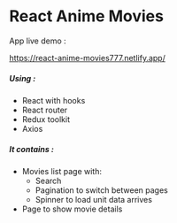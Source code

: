 # React Anime Movies
App live demo :

https://react-anime-movies777.netlify.app/

##### Using :
- React with hooks
- React router
- Redux toolkit
- Axios


##### It contains :
- Movies list page with:
  - Search 
  - Pagination to switch between pages
  - Spinner to load unit data arrives
- Page to show movie details


